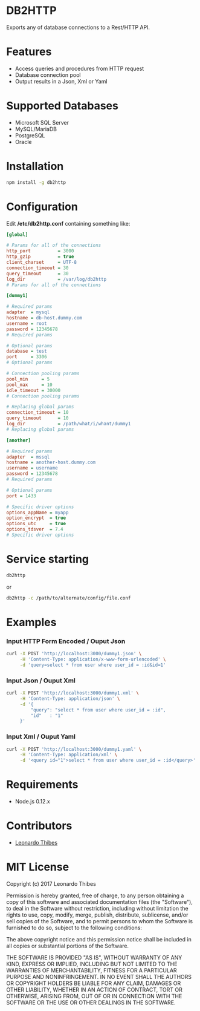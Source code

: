 # DB2HTTP

Exports any of database connections to a Rest/HTTP API.

# Features

 * Access queries and procedures from HTTP request
 * Database connection pool
 * Output results in a Json, Xml or Yaml

# Supported Databases

 * Microsoft SQL Server
 * MySQL/MariaDB
 * PostgreSQL
 * Oracle

# Installation

```bash
npm install -g db2http
```

# Configuration

Edit **/etc/db2http.conf** containing something like:

```ini
[global]

# Params for all of the connections
http_port          = 3000
http_gzip          = true
client_charset     = UTF-8
connection_timeout = 30
query_timeout      = 30
log_dir            = /var/log/db2http
# Params for all of the connections

[dummy1]

# Required params
adapter  = mysql
hostname = db-host.dummy.com
username = root
password = 12345678
# Required params

# Optional params
database = test
port     = 3306
# Optional params

# Connection pooling params
pool_min     = 5
pool_max     = 10
idle_timeout = 30000
# Connection pooling params

# Replacing global params
connection_timeout = 10
query_timeout      = 10
log_dir            = /path/what/i/whant/dummy1
# Replacing global params

[another]

# Required params
adapter  = mssql
hostname = another-host.dummy.com
username = username
password = 12345678
# Required params

# Optional params
port = 1433

# Specific driver options
options_appName = myapp
option_encrypt  = true
options_utc     = true
options_tdsver  = 7.4
# Specific driver options

```

# Service starting

```bash
db2http
```

or

```bash
db2http -c /path/to/alternate/config/file.conf
```

# Examples

### Input HTTP Form Encoded / Ouput Json
```bash
curl -X POST 'http://localhost:3000/dummy1.json' \
     -H 'Content-Type: application/x-www-form-urlencoded' \
     -d 'query=select * from user where user_id = :id&id=1'
```

### Input Json / Ouput Xml
```bash
curl -X POST 'http://localhost:3000/dummy1.xml' \
     -H 'Content-Type: application/json' \
     -d '{
         "query": "select * from user where user_id = :id",
         "id"   : "1"
     }'
```

### Input Xml / Ouput Yaml
```bash
curl -X POST 'http://localhost:3000/dummy1.yaml' \
     -H 'Content-Type: application/xml' \
     -d '<query id="1">select * from user where user_id = :id</query>'
```

# Requirements

 * Node.js 0.12.x

# Contributors

 * [Leonardo Thibes](https://github.com/leonardothibes)

# MIT License

Copyright (c) 2017 Leonardo Thibes

Permission is hereby granted, free of charge, to any person obtaining a copy
of this software and associated documentation files (the "Software"), to deal
in the Software without restriction, including without limitation the rights
to use, copy, modify, merge, publish, distribute, sublicense, and/or sell
copies of the Software, and to permit persons to whom the Software is
furnished to do so, subject to the following conditions:

The above copyright notice and this permission notice shall be included in all
copies or substantial portions of the Software.

THE SOFTWARE IS PROVIDED "AS IS", WITHOUT WARRANTY OF ANY KIND, EXPRESS OR
IMPLIED, INCLUDING BUT NOT LIMITED TO THE WARRANTIES OF MERCHANTABILITY,
FITNESS FOR A PARTICULAR PURPOSE AND NONINFRINGEMENT. IN NO EVENT SHALL THE
AUTHORS OR COPYRIGHT HOLDERS BE LIABLE FOR ANY CLAIM, DAMAGES OR OTHER
LIABILITY, WHETHER IN AN ACTION OF CONTRACT, TORT OR OTHERWISE, ARISING FROM,
OUT OF OR IN CONNECTION WITH THE SOFTWARE OR THE USE OR OTHER DEALINGS IN THE
SOFTWARE.
